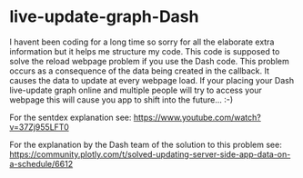 # live-update-graph-Dash

I havent been coding for a long time so sorry for all the elaborate extra information
but it helps me structure my code.
This code is supposed to solve the reload webpage problem if you use the Dash code.
This problem occurs as a consequence of the data being created in the callback. It causes the data
to update at every webpage load. If your placing your Dash live-update graph online and multiple people
will try to access your webpage this will cause you app to shift into the future... :-)

For the sentdex explanation see:
https://www.youtube.com/watch?v=37Zj955LFT0

For the explanation by the Dash team of the solution to this problem see:
https://community.plotly.com/t/solved-updating-server-side-app-data-on-a-schedule/6612
